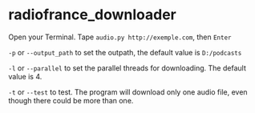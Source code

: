 # radiofrance_downloader
Open your Terminal. Tape `audio.py http://exemple.com`, then `Enter`

`-p` or `--output_path` to set the outpath, the default value is `D:/podcasts`

`-l` or `--parallel` to set the parallel threads for downloading. The default value is 4.

`-t` or `--test` to test. The program will download only one audio file, even though there could be more than one.
